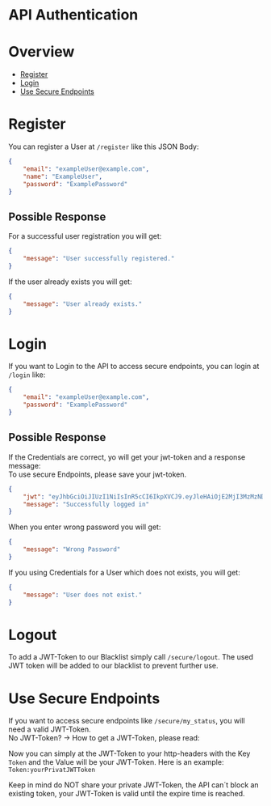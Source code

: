 # API Authentication

# Overview
- [Register](#register)
- [Login](#login)
- [Use Secure Endpoints](#use-secure-endpoints)

# Register
You can register a User at ``/register`` like this JSON Body:
````json
{
    "email": "exampleUser@example.com",
    "name": "ExampleUser",
    "password": "ExamplePassword"
}
````
## Possible Response
For a successful user registration you will get:
````JSON
{
    "message": "User successfully registered."
} 
````
If the user already exists you will get:
````JSON
{
    "message": "User already exists."
} 
````

# Login
If you want to Login to the API to access secure endpoints, you can login at ``/login`` like:
````json
{
    "email": "exampleUser@example.com",
    "password": "ExamplePassword"
}
````
## Possible Response
If the Credentials are correct, yo will get your jwt-token and a response message: <br>
To use secure Endpoints, please save your jwt-token.
````json
{
    "jwt": "eyJhbGciOiJIUzI1NiIsInR5cCI6IkpXVCJ9.eyJleHAiOjE2MjI3MzMzNDAsImlhdCI6MTYyMjcyOTc0MCwiaXNzIjoiYXB0LmFzY2lpZmxpeC50ZWNoIiwiVXNlcl9JRCI6MzQsIlVzZXJfZW1haWwiOiJKYWRhX0Jsb2NrQGFzY2lpZmxpeC50ZWNoIn0.RKIstLIF8UvlZZ6VaOA0eUVhDWu6cFfP8pcgWK06eVg",
    "message": "Successfully logged in"
}
````
When you enter wrong password you will get:
````json
{
    "message": "Wrong Password"
}
````
If you using Credentials for a User which does not exists, you will get:
````json
{
    "message": "User does not exist."
}
````

# Logout
To add a JWT-Token to our Blacklist simply call ``/secure/logout``. The used JWT token will be added to our blacklist to prevent further use.

# Use Secure Endpoints
If you want to access secure endpoints like ``/secure/my_status``, you will need a valid JWT-Token. <br>
No JWT-Token? -> How to get a JWT-Token, please read:

Now you can simply at the JWT-Token to your http-headers with the Key ``Token`` and the Value will be your JWT-Token. Here is an example:<br>
``Token:yourPrivatJWTToken``

Keep in mind do NOT share your private JWT-Token, the API can´t block an existing token, your JWT-Token is valid until the expire time is reached.

